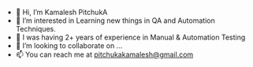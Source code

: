 - 👋 Hi, I’m Kamalesh PitchukA
- 👀 I’m interested in Learning new things in QA and Automation Techniques. 
- 🌱 I was having 2+ years of experience in Manual & Automation Testing 
- 💞️ I’m looking to collaborate on ...
- 📫  You can reach me at pitchukakamalesh@gmail.com

<!---
Pitchuka-kamalesh/Pitchuka-kamalesh is a ✨ special ✨ repository because its `README.md` (this file) appears on your GitHub profile.
You can click the Preview link to take a look at your changes.
--->
